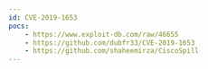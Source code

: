 ```yaml
---
id: CVE-2019-1653
pocs: 
    - https://www.exploit-db.com/raw/46655
    - https://github.com/dubfr33/CVE-2019-1653
    - https://github.com/shaheemirza/CiscoSpill
---
```

